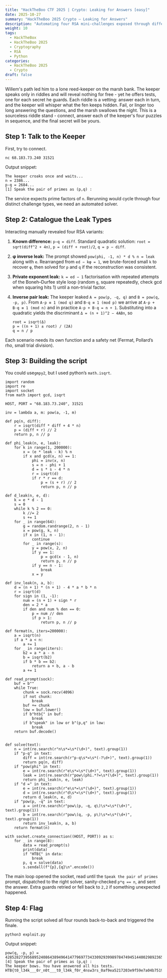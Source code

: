 ```yaml
---
title: "HackTheBoo CTF 2025 | Crypto: Leaking for Answers [easy]"
date: 2025-10-27
summary: "HackTheBoo 2025 Crypto — Leaking for Answers"
description: "Automating four RSA mini-challenges exposed through different leaks to recover the flag from a remote oracle."
weight: 10
tags:
  - HackTheBox
  - HackTheBoo 2025
  - Cryptography
  - RSA
  - Python
categories:
  - HackTheBoo 2025
  - Crypto
draft: false
---
```


Willem's path led him to a lone reed-keeper on the marsh bank. The keeper speaks only in riddles and will reveal nothing for free - yet he offers tests, one for each secret he guards. Each riddle is a vetting: answer each in turn, and the keeper will whisper what the fen keeps hidden. Fail, or linger too long answering the questions, and the marsh swallows the night. This is a sourceless riddle stand - connect, answer each of the keeper's four puzzles in sequence, and the final secret will be yours.

## Step 1: Talk to the Keeper

First, try to connect.

```
nc 68.183.73.240 31521
```

Output snippet:

```
The keeper croaks once and waits...
n = 2386...
p-q = 2684...
[1] Speak the pair of primes as (p,q) :
```

The service expects prime factors of `n`. Rerunning would cycle through four distinct challenge types, we need an automated solver.

## Step 2: Catalogue the Leak Types

Interacting manually revealed four RSA variants:

1. **Known difference:** `p−q = diff`. Standard quadratic solution: `root = sqrt(diff^2 + 4n)`, `p = (diff + root)/2`, `q = p − diff`.
2. **φ inverse leak:** The prompt showed `pow(phi, -1, n) * d % n = leak` along with `e`. Rearranged from `ed − kφ = 1`, we brute-forced small `k` to recover `φ`, then solved for `p` and `q` if the reconstruction was consistent.
3. **Private exponent leak:** `k = ed − 1` factorisation with repeated attempts of the Boneh–Durfee style loop (random `g`, square repeatedly, check gcd when squaring hits 1) until a non-trivial factor.
4. **Inverse pair leak:** The keeper leaked `A = pow(p, -q, q)` and `B = pow(q, -p, p)`. From `A·p ≡ 1 (mod q)` and `B·q ≡ 1 (mod p)` we arrive at `A·p + B·q ≡ 1 (mod n)` and in practice `A·p + B·q = n + 1`. Substituting into a quadratic yields the discriminant `Δ = (n + 1)^2 − 4ABn`, so
   
   ```
   root = isqrt(Δ)
   p = ((n + 1) ± root) / (2A)
   q = n / p
   ```

Each scenario needs its own function and a safety net (Fermat, Pollard’s rho, small trial division).

## Step 3: Building the script

You could use`gmpy2`, but I used python’s `math.isqrt`.

```
import random
import re
import socket
from math import gcd, isqrt

HOST, PORT = "68.183.73.240", 31521

inv = lambda a, m: pow(a, -1, m)

def pq(n, diff):
    r = isqrt(diff * diff + 4 * n)
    p = (diff + r) // 2
    return p, n // p

def phi_leak(n, e, leak):
    for k in range(1, 200000):
        x = (e * leak - k) % n
        if x and gcd(x, n) == 1:
            phi = inv(x, n)
            s = n - phi + 1
            d = s * s - 4 * n
            r = isqrt(d)
            if r * r == d:
                p = (s + r) // 2
                return p, n // p

def d_leak(n, e, d):
    k = e * d - 1
    s = 0
    while k % 2 == 0:
        k //= 2
        s += 1
    for _ in range(64):
        g = random.randrange(2, n - 1)
        x = pow(g, k, n)
        if x in (1, n - 1):
            continue
        for _ in range(s):
            y = pow(x, 2, n)
            if y == 1:
                p = gcd(x - 1, n)
                return p, n // p
            if y == n - 1:
                break
            x = y

def inv_leak(n, a, b):
    d = (n + 1) * (n + 1) - 4 * a * b * n
    r = isqrt(d)
    for sign in (1, -1):
        num = (n + 1) + sign * r
        den = 2 * a
        if den and num % den == 0:
            p = num // den
            if p > 1:
                return p, n // p

def fermat(n, iters=200000):
    a = isqrt(n)
    if a * a < n:
        a += 1
    for _ in range(iters):
        b2 = a * a - n
        b = isqrt(b2)
        if b * b == b2:
            return a + b, a - b
        a += 1

def read_prompt(sock):
    buf = b""
    while True:
        chunk = sock.recv(4096)
        if not chunk:
            break
        buf += chunk
        low = buf.lower()
        if b"htb{" in buf:
            break
        if b"speak" in low or b"(p,q" in low:
            break
    return buf.decode()


def solve(text):
    n = int(re.search(r"n\s*=\s*(\d+)", text).group(1))
    if "p-q" in text:
        diff = int(re.search(r"p-q\s*=\s*(-?\d+)", text).group(1))
        return pq(n, diff)
    if "pow(phi" in text:
        e = int(re.search(r"e\s*=\s*(\d+)", text).group(1))
        leak = int(re.search(r"pow\(phi.*?=\s*(\d+)", text).group(1))
        return phi_leak(n, e, leak)
    if "d =" in text:
        e = int(re.search(r"e\s*=\s*(\d+)", text).group(1))
        d = int(re.search(r"d\s*=\s*(\d+)", text).group(1))
        return d_leak(n, e, d)
    if "pow(p, -q" in text:
        a = int(re.search(r"pow\(p, -q, q\)\s*=\s*(\d+)", text).group(1))
        b = int(re.search(r"pow\(q, -p, p\)\s*=\s*(\d+)", text).group(1))
        return inv_leak(n, a, b)
    return fermat(n)

with socket.create_connection((HOST, PORT)) as s:
    for _ in range(8):
        data = read_prompt(s)
        print(data)
        if "HTB{" in data:
            break
        p, q = solve(data)
        s.sendall(f"{p},{q}\n".encode())

```

The main loop opened the socket, read until the `Speak the pair of primes` prompt, dispatched to the right solver, sanity-checked `p*q == n`, and sent the answer. Extra guards retried or fell back to `2,2` if something unexpected happened.

## Step 4: Flag

Running the script solved all four rounds back-to-back and triggered the finale.

```
python3 exploit.py
```

Output snippet:

```
pow(q, -p, p) = 42852827395689524086438949641477969773433092939989784749451440029892365430882527966362537470683299500634711589188279805815655104612810439303734046609232546763988778418954454646538252634253701418351175018232172091283445825517370993661469015333257282066358762311684136680072293208143191687024832878888343744051
[4] Speak the pair of primes as (p,q) : 
The keeper bows. You have answered all his tests.
HTB{t0_l34k___0r_n0t___t0_l34k_f0r_4nsw3rs_0af9ea5217203e9f59e7a04b75191755}
```
